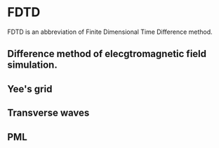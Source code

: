 # FDTD

FDTD is an abbreviation of Finite Dimensional Time Difference method.


## Difference method of elecgtromagnetic field simulation.

## Yee's grid


## Transverse waves


## PML
